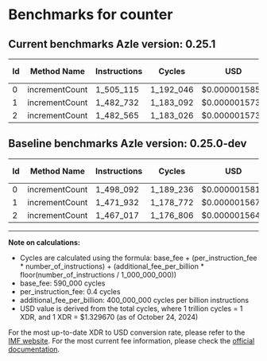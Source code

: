 # Benchmarks for counter

## Current benchmarks Azle version: 0.25.1

| Id  | Method Name    | Instructions | Cycles    | USD           | USD/Million Calls | Change                           |
| --- | -------------- | ------------ | --------- | ------------- | ----------------- | -------------------------------- |
| 0   | incrementCount | 1_505_115    | 1_192_046 | $0.0000015850 | $1.58             | <font color="red">+7_023</font>  |
| 1   | incrementCount | 1_482_732    | 1_183_092 | $0.0000015731 | $1.57             | <font color="red">+10_800</font> |
| 2   | incrementCount | 1_482_565    | 1_183_026 | $0.0000015730 | $1.57             | <font color="red">+15_548</font> |

## Baseline benchmarks Azle version: 0.25.0-dev

| Id  | Method Name    | Instructions | Cycles    | USD           | USD/Million Calls |
| --- | -------------- | ------------ | --------- | ------------- | ----------------- |
| 0   | incrementCount | 1_498_092    | 1_189_236 | $0.0000015813 | $1.58             |
| 1   | incrementCount | 1_471_932    | 1_178_772 | $0.0000015674 | $1.56             |
| 2   | incrementCount | 1_467_017    | 1_176_806 | $0.0000015648 | $1.56             |

---

**Note on calculations:**

- Cycles are calculated using the formula: base_fee + (per_instruction_fee \* number_of_instructions) + (additional_fee_per_billion \* floor(number_of_instructions / 1_000_000_000))
- base_fee: 590_000 cycles
- per_instruction_fee: 0.4 cycles
- additional_fee_per_billion: 400_000_000 cycles per billion instructions
- USD value is derived from the total cycles, where 1 trillion cycles = 1 XDR, and 1 XDR = $1.329670 (as of October 24, 2024)

For the most up-to-date XDR to USD conversion rate, please refer to the [IMF website](https://www.imf.org/external/np/fin/data/rms_sdrv.aspx).
For the most current fee information, please check the [official documentation](https://internetcomputer.org/docs/current/developer-docs/gas-cost#execution).
